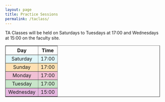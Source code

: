 ```yaml
---
layout: page
title: Practice Sessions
permalink: /taclass/
---
```

TA Classes will be held on Saturdays to Tuesdays at 17:00 and Wednesdays at 15:00 on the faculty site.

<table border="1" style="width: 100%; text-align: center;">
  <tr>
    <th>Day</th>
    <th>Time</th>
  </tr>
  <tr style="background-color: #e0f7fa;">
    <td>Saturday</td>
    <td>17:00</td>
  </tr>
  <tr style="background-color: #ffe0b2;">
    <td>Sunday</td>
    <td>17:00</td>
  </tr>
  <tr style="background-color: #F1C0D5;">
    <td>Monday</td>
    <td>17:00</td>
  </tr>
  <tr style="background-color: #c8e6c9;">
    <td>Tuesday</td>
    <td>17:00</td>
  </tr>
  <tr style="background-color: #E6B7E0;">
    <td>Wednesday</td>
    <td>15:00</td>
  </tr>
</table>
